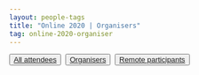 ```yaml
---
layout: people-tags
title: "Online 2020 | Organisers"
tag: online-2020-organiser
---
```

<button class="grey"><a class="linkbutton" href="/tag/online-2020-people">
  All attendees
</a></button>&nbsp;
<button class="grey"><a class="linkbutton" href="/tag/online-2020-organiser">
  Organisers
</a></button>&nbsp;
<button class="grey"><a class="linkbutton" href="/tag/online-2020-remote">
  Remote participants
</a></button>
